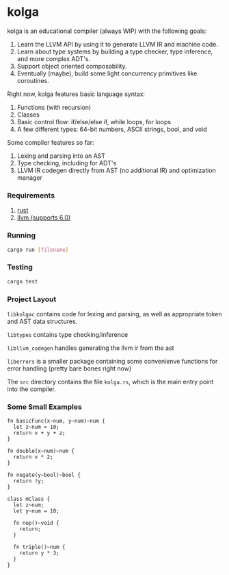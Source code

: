# kolga

kolga is an educational compiler (always WIP) with the following goals:

1. Learn the LLVM API by using it to generate LLVM IR and machine code.
2. Learn about type systems by building a type checker, type inference, and more complex ADT's.
3. Support object oriented composability.
4. Eventually (maybe), build some light concurrency primitives like coroutines.

Right now, kolga features basic language syntax:
1. Functions (with recursion)
2. Classes
3. Basic control flow: if/else/else if, while loops, for loops
4. A few different types: 64-bit numbers, ASCII strings, bool, and void

Some compiler features so far:
1. Lexing and parsing into an AST
2. Type checking, including for ADT's
3. LLVM IR codegen directly from AST (no additional IR) and optimization manager
 
### Requirements

1. [rust](https://rust-lang.org)
2. [llvm (supports 6.0)](https://llvm.org)

### Running
```sh
cargo run [filename]
```

### Testing
```sh
cargo test
```

### Project Layout
`libkolgac` contains code for lexing and parsing, as well as appropriate token and AST data structures.

`libtypes` contains type checking/inference

`libllvm_codegen` handles generating the llvm ir from the ast

`liberrors` is a smaller package containing some convenienve functions for error handling (pretty bare bones right now)

The `src` directory contains the file `kolga.rs`, which is the main entry point into the compiler. 

### Some Small Examples

```
fn basicFunc(x~num, y~num)~num {
  let z~num = 10;
  return x + y + z;
}

fn double(x~num)~num {
  return x * 2;
}

fn negate(y~bool)~bool {
  return !y;
}
```

```
class mClass {
  let z~num;
  let y~num = 10;
  
  fn nop()~void {
    return;
  }
  
  fn triple()~num {
    return y * 3;
  }
}
```

